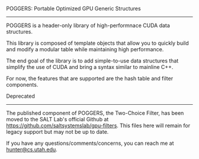 POGGERS: Portable Optimized GPU Generic Structures
__________________________________

POGGERS is a header-only library of high-performnace CUDA data structures.

This library is composed of template objects that allow you to quickly build and modify a modular table while maintaining high performance.

The end goal of the library is to add simple-to-use data structures that simplify the use of CUDA and bring a syntax similar to mainline C++.

For now, the features that are supported are the hash table and filter components.


Deprecated
__________________________________

The published component of POGGERS, the Two-Choice Filter, has been moved to the SALT Lab's official Github at https://github.com/saltsystemslab/gpu-filters. This files here will remain for legacy support but may not be up to date.

If you have any questions/comments/concerns, you can reach me at hunter@cs.utah.edu.